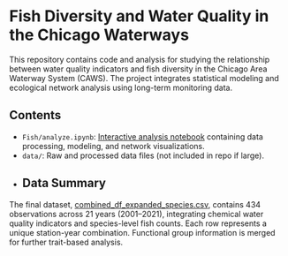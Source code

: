 # Fish Diversity and Water Quality in the Chicago Waterways

This repository contains code and analysis for studying the relationship between water quality indicators and fish diversity in the Chicago Area Waterway System (CAWS). The project integrates statistical modeling and ecological network analysis using long-term monitoring data.

## Contents

- `Fish/analyze.ipynb`: [Interactive analysis notebook](/analyze.ipynb) containing data processing, modeling, and network visualizations.
- `data/`: Raw and processed data files (not included in repo if large).
- ## Data Summary

The final dataset, [combined_df_expanded_species.csv](/combined_df_expanded_species.csv), contains 434 observations across 21 years (2001–2021), integrating chemical water quality indicators and species-level fish counts. Each row represents a unique station-year combination. Functional group information is merged for further trait-based analysis.

